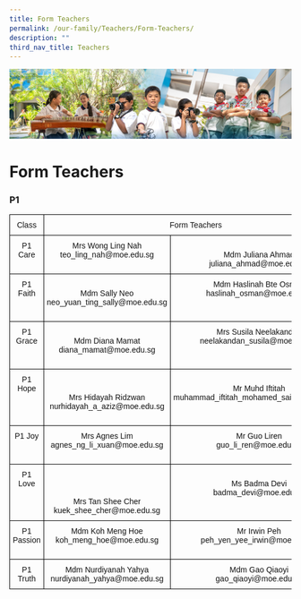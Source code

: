 ```yaml
---
title: Form Teachers
permalink: /our-family/Teachers/Form-Teachers/
description: ""
third_nav_title: Teachers
---
```

![](/images/AboutUs.jpg)

Form Teachers
=============

### **P1**

<style type="text/css">
.tg  {border-collapse:collapse;border-spacing:0;}
.tg td{border-color:black;border-style:solid;border-width:1px;font-family:Arial, sans-serif;font-size:14px;
  overflow:hidden;padding:10px 5px;word-break:normal;}
.tg th{border-color:black;border-style:solid;border-width:1px;font-family:Arial, sans-serif;font-size:14px;
  font-weight:normal;overflow:hidden;padding:10px 5px;word-break:normal;}
.tg .tg-21zi{color:#121212;text-align:center;vertical-align:top}
</style>
<table class="tg">
<thead>
  <tr>
    <th class="tg-21zi">Class</th>
    <th class="tg-21zi" colspan="2">Form Teachers</th>
  </tr>
</thead>
<tbody>
  <tr>
    <td class="tg-21zi">P1 Care</td>
    <td class="tg-21zi">Mrs Wong Ling Nah<br>teo_ling_nah@moe.edu.sg</td>
    <td class="tg-21zi"> <br>Mdm Juliana Ahmad<br>juliana_ahmad@moe.edu.sg<br> </td>
  </tr>
  <tr>
    <td class="tg-21zi">P1 Faith</td>
    <td class="tg-21zi"> <br>Mdm Sally Neo<br>neo_yuan_ting_sally@moe.edu.sg<br><br></td>
    <td class="tg-21zi">Mdm Haslinah Bte Osman<br>haslinah_osman@moe.edu.sg<br> </td>
  </tr>
  <tr>
    <td class="tg-21zi">P1 Grace</td>
    <td class="tg-21zi"> <br>Mdm Diana Mamat<br>diana_mamat@moe.edu.sg<br><br></td>
    <td class="tg-21zi">Mrs Susila Neelakandan<br>neelakandan_susila@moe.edu.sg</td>
  </tr>
  <tr>
    <td class="tg-21zi">P1 Hope</td>
    <td class="tg-21zi"><br><br>Mrs Hidayah Ridzwan<br>nurhidayah_a_aziz@moe.edu.sg</td>
    <td class="tg-21zi"><br>Mr Muhd Iftitah<br>muhammad_iftitah_mohamed_said@moe.edu.sg<br><br><br></td>
  </tr>
  <tr>
    <td class="tg-21zi">P1 Joy</td>
    <td class="tg-21zi">Mrs Agnes Lim<br>agnes_ng_li_xuan@moe.edu.sg</td>
    <td class="tg-21zi">Mr Guo Liren<br>guo_li_ren@moe.edu.sg<br><br></td>
  </tr>
  <tr>
    <td class="tg-21zi">P1 Love</td>
    <td class="tg-21zi"> <br><br><br>Mrs Tan Shee Cher<br>kuek_shee_cher@moe.edu.sg <br></td>
    <td class="tg-21zi"> <br>Ms Badma Devi<br>badma_devi@moe.edu.sg<br><br></td>
  </tr>
  <tr>
    <td class="tg-21zi">P1 Passion</td>
    <td class="tg-21zi">Mdm Koh Meng Hoe<br>koh_meng_hoe@moe.edu.sg</td>
    <td class="tg-21zi">Mr Irwin Peh<br>peh_yen_yee_irwin@moe.edu.sg<br><br></td>
  </tr>
  <tr>
    <td class="tg-21zi">P1 Truth</td>
    <td class="tg-21zi">Mdm Nurdiyanah Yahya<br>nurdiyanah_yahya@moe.edu.sg</td>
    <td class="tg-21zi">Mdm Gao Qiaoyi<br>gao_qiaoyi@moe.edu.sg<br></td>
  </tr>
</tbody>
</table>